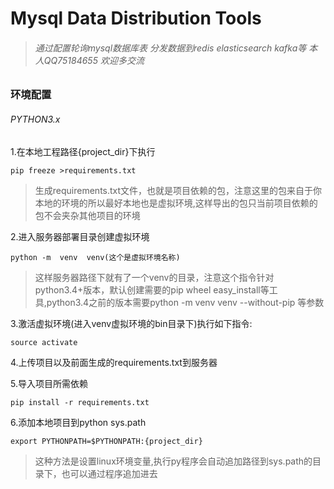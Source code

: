 # Mysql Data Distribution Tools
> ###### 通过配置轮询mysql数据库表 分发数据到redis elasticsearch kafka等 本人QQ75184655 欢迎多交流

### 环境配置
###### *PYTHON3.x*


1.在本地工程路径{project_dir}下执行

```
pip freeze >requirements.txt
```
> 生成requirements.txt文件，也就是项目依赖的包，注意这里的包来自于你本地的环境的所以最好本地也是虚拟环境,这样导出的包只当前项目依赖的包不会夹杂其他项目的环境

2.进入服务器部署目录创建虚拟环境

```
python -m  venv  venv(这个是虚拟环境名称)
```
> 这样服务器路径下就有了一个venv的目录，注意这个指令针对python3.4+版本，默认创建需要的pip wheel easy_install等工具,python3.4之前的版本需要python -m  venv  venv --without-pip 等参数

3.激活虚拟环境(进入venv虚拟环境的bin目录下)执行如下指令:

```
source activate
```

4.上传项目以及前面生成的requirements.txt到服务器

5.导入项目所需依赖
```
pip install -r requirements.txt
```
6.添加本地项目到python sys.path


```
export PYTHONPATH=$PYTHONPATH:{project_dir}
```
> 这种方法是设置linux环境变量,执行py程序会自动追加路径到sys.path的目录下，也可以通过程序追加进去 
